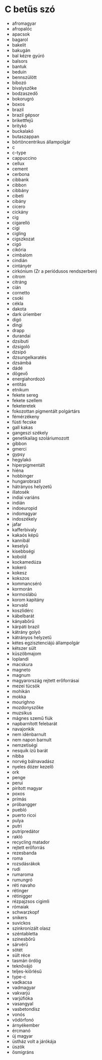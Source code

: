 # C betűs szó

- afromagyar
- afropalóc
- apacsok
- bagarol
- bakelit
- bakugán
- bal kézre gyúró
- balsors
- bantuk
- beduin
- bennszülött
- bibozó
- bivalyszőke
- bodzaszedő
- bokorugró
- boxos
- brazil
- brazil gépsor
- brikettfejű
- britykó
- buckalakó
- butaszappan
- börtöncentrikus állampolgár
- c
- c-type
- cappuccino
- cellux
- cement
- cerbona
- cibbank
- cibbon
- cibbány
- cibeti
- cibány
- cicero
- cickány
- cig
- cigarelló
- cigi
- cigling
- cigszkozat
- cigó
- cikória
- cimbalom
- cindián
- cintányér
- cirkónium (Zr a periódusos rendszerben)
- citrom
- citráng
- cián
- cornetto
- csoki
- cékla
- dakota
- dark úriember
- digó
- dingi
- drapp
- durandai
- dzsibuti
- dzsigoló
- dzsipó
- dzsungelkaratés
- dzsámbá
- dádé
- dögevő
- energiahordozó
- entitás
- etnikum
- fekete sereg
- fekete szellem
- feketeretek
- fokozottan pigmentált polgártárs
- fémérzékeny
- füsti fecske
- gall kakas
- gangeszi székely
- genetikailag szoláriumozott
- gibbon
- gmerci
- gypsy
- hegylakó
- hiperpigmentált
- hiéna
- hobbinger
- hungarobrazil
- hátrányos helyzetű
- illatosék
- indiai variáns
- indián
- indoeuropid
- indomagyar
- indoszékely
- jafar
- kafferbivaly
- kakaós képű
- kannibál
- keselyű
- kisebbségi
- kobold
- kockamedúza
- kokeró
- kokesz
- kokszos
- kommancséró
- kormorán
- kormoslábú
- korom kapitány
- korvald
- koszlidérc
- kábelbarát
- kányabőrű
- kárpáti brazil
- kátrány golyó
- kátrányos helyzetű
- kétes egzisztenciájú állampolgár
- kétszer sült
- küszöbmajom
- loplandi
- macskura
- magneto
- magnum
- magyarország rejtett erőforrásai
- mezei tücsök
- mohikán
- mokka
- mourighno
- mozdonyszőke
- muzsikus
- mágnes szemű fiúk
- napbarnított felebarát
- navajonkik
- nem idénbarnult
- nem napon barnult
- nemzetiségi
- nesquik ízű barát
- nibba
- norvég bálnavadász
- nyeles dózer kezelő
- ork
- penge
- perui
- pirított magyar
- poxos
- prímás
- próbangger
- puebló
- puerto ricoi
- pulya
- putri
- putripredátor
- rakló
- recycling matador
- rejtett erőforrás
- rezesbanda
- roma
- rozsdásrákok
- rudi
- rumaroma
- rumungró
- réti navaho
- rétinger
- rétinigger
- rézpajzsos cigimli
- rómaiak
- schwarzkopf
- snikers
- suvickos
- szinkronizált olasz
- széntabletta
- színesbőrű
- sárvérű
- sötét
- sült réce
- tasmán ördög
- teknővájó
- teljes-kiőrlésű
- type-c
- vadkacsa
- vadmagyar
- vakvarjú
- varjúfióka
- vasangyal
- vasbetondísz
- vonós
- vödörfonó
- árnyékember
- ércmanó
- új magyar
- üstház volt a járókája
- üszök
- ősmigráns
